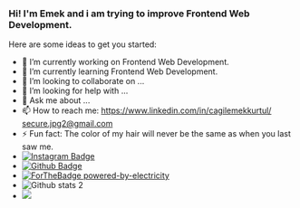 ### Hi! I'm Emek and i am trying to improve Frontend Web Development. 

Here are some ideas to get you started:

- 🔭 I’m currently working on Frontend Web Development.
- 🌱 I’m currently learning Frontend Web Development.
- 👯 I’m looking to collaborate on ...
- 🤔 I’m looking for help with ...
- 💬 Ask me about ...
- 📫 How to reach me: https://www.linkedin.com/in/cagilemekkurtul/ secure.jpg2@gmail.com
- ⚡ Fun fact: The color of my hair will never be the same as when you last saw me.
- [![Instagram Badge](https://img.shields.io/badge/-Instagram-C13584?style=flat-quare&labelColor=C13584&logo=instagram&logoColor=white&link=link)](https://www.instagram.com/secure.jpg/) 
- [![Github Badge](https://img.shields.io/badge/-Github-000?style=quare&labelColor=000&logo=Github&logoColor=white&link=link)](https://github.com/cagilemek)
- [![ForTheBadge powered-by-electricity](http://ForTheBadge.com/images/badges/powered-by-electricity.svg)](http://ForTheBadge.com)
- ![Github stats 2](https://github-readme-stats.vercel.app/api?username=cagilemek&show_icons=true&theme=radical)
- <img src="https://c.tenor.com/95ycw_CgVHoAAAAC/napoleon-dynamite-wave.gif" width="auto">
